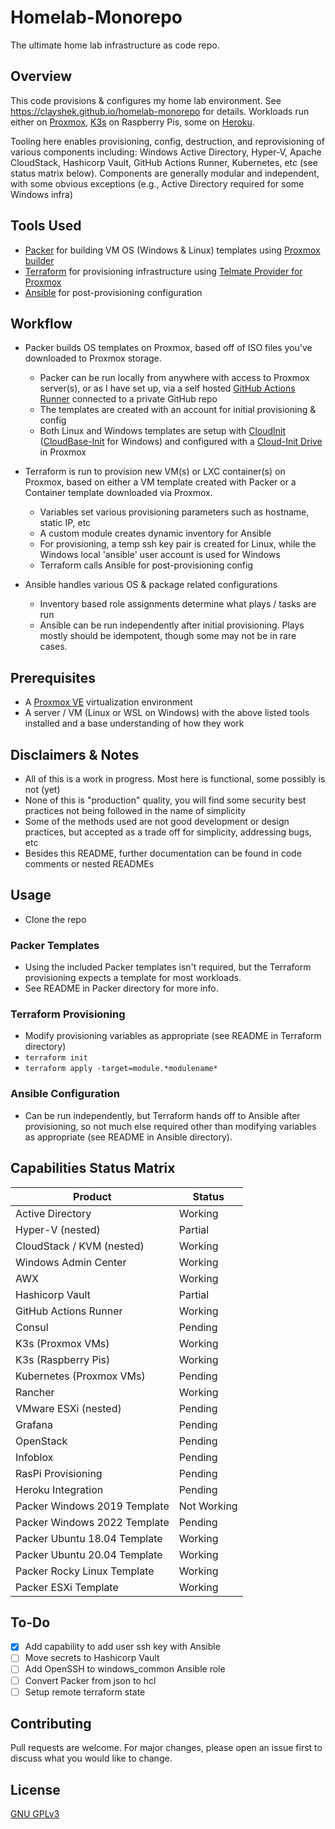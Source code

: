 # Homelab-Monorepo

The ultimate home lab infrastructure as code repo.

## Overview

This code provisions & configures my home lab environment. See https://clayshek.github.io/homelab-monorepo for details. Workloads run either on [Proxmox](https://www.proxmox.com/en/downloads), [K3s](https://k3s.io/) on Raspberry Pis, some on [Heroku](https://www.heroku.com/). 

Tooling here enables provisioning, config, destruction, and reprovisioning of various components including: Windows Active Directory, Hyper-V, Apache CloudStack, Hashicorp Vault, GitHub Actions Runner, Kubernetes, etc (see status matrix below). Components are generally modular and independent, with some obvious exceptions (e.g., Active Directory required for some Windows infra)

## Tools Used 

- [Packer](https://www.packer.io/) for building VM OS (Windows & Linux) templates using [Proxmox builder](https://www.packer.io/docs/builders/proxmox/iso)
- [Terraform](https://www.terraform.io/) for provisioning infrastructure using [Telmate Provider for Proxmox](https://github.com/Telmate/terraform-provider-proxmox)
- [Ansible](https://docs.ansible.com/) for post-provisioning configuration

## Workflow

- Packer builds OS templates on Proxmox, based off of ISO files you've downloaded to Proxmox storage.
  - Packer can be run locally from anywhere with access to Proxmox server(s), or as I have set up, via a self hosted [GitHub Actions Runner](https://docs.github.com/en/actions/hosting-your-own-runners/about-self-hosted-runners) connected to a private GitHub repo
  - The templates are created with an account for initial provisioning & config
  - Both Linux and Windows templates are setup with [CloudInit](https://cloudinit.readthedocs.io/en/latest/) ([CloudBase-Init](cloudbase-init.readthedocs.io/en/latest/) for Windows) and configured with a [Cloud-Init Drive](pve.proxmox.com/wiki/Cloud-Init_Support) in Proxmox

- Terraform is run to provision new VM(s) or LXC container(s) on Proxmox, based on either a VM template created with Packer or a Container template downloaded via Proxmox.  
  - Variables set various provisioning parameters such as hostname, static IP, etc
  - A custom module creates dynamic inventory for Ansible
  - For provisioning, a temp ssh key pair is created for Linux, while the Windows local 'ansible' user account is used for Windows
  - Terraform calls Ansible for post-provisioning config

- Ansible handles various OS & package related configurations
  - Inventory based role assignments determine what plays / tasks are run
  - Ansible can be run independently after initial provisioning. Plays mostly should be idempotent, though some may not be in rare cases. 

## Prerequisites

- A [Proxmox VE](https://www.proxmox.com/en/downloads) virtualization environment
- A server / VM (Linux or WSL on Windows) with the above listed tools installed and a base understanding of how they work 

## Disclaimers & Notes

- All of this is a work in progress. Most here is functional, some possibly is not (yet)
- None of this is "production" quality, you will find some security best practices not being followed in the name of simplicity
- Some of the methods used are not good development or design practices, but accepted as a trade off for simplicity, addressing bugs, etc
- Besides this README, further documentation can be found in code comments or nested READMEs


## Usage

- Clone the repo

### Packer Templates
- Using the included Packer templates isn't required, but the Terraform provisioning expects a template for most workloads.
- See README in Packer directory for more info. 

### Terraform Provisioning
- Modify provisioning variables as appropriate (see README in Terraform directory)
- `terraform init`
- `terraform apply -target=module.*modulename*`

### Ansible Configuration
- Can be run independently, but Terraform hands off to Ansible after provisioning, so not much else required other than modifying variables as appropriate (see README in Ansible directory). 

## Capabilities Status Matrix

| Product | Status |
| ------  | ------ |
| Active Directory | Working |
| Hyper-V (nested) | Partial |
| CloudStack / KVM (nested) | Working |
| Windows Admin Center | Working |
| AWX | Working |
| Hashicorp Vault | Partial |
| GitHub Actions Runner | Working |
| Consul | Pending |
| K3s (Proxmox VMs) | Working |
| K3s (Raspberry Pis) | Working |
| Kubernetes (Proxmox VMs) | Pending |
| Rancher | Working |
| VMware ESXi (nested) | Pending |
| Grafana | Pending |
| OpenStack | Pending |
| Infoblox | Pending |
| RasPi Provisioning | Pending |
| Heroku Integration | Pending |
| Packer Windows 2019 Template | Not Working |
| Packer Windows 2022 Template | Pending |
| Packer Ubuntu 18.04 Template | Working |
| Packer Ubuntu 20.04 Template | Working |
| Packer Rocky Linux Template | Working |
| Packer ESXi Template | Working |

## To-Do

- [X] Add capability to add user ssh key with Ansible
- [ ] Move secrets to Hashicorp Vault
- [ ] Add OpenSSH to windows_common Ansible role
- [ ] Convert Packer from json to hcl
- [ ] Setup remote terraform state

## Contributing
Pull requests are welcome. For major changes, please open an issue first to discuss what you would like to change.

## License
[GNU GPLv3](https://spdx.org/licenses/GPL-3.0-or-later.html)
